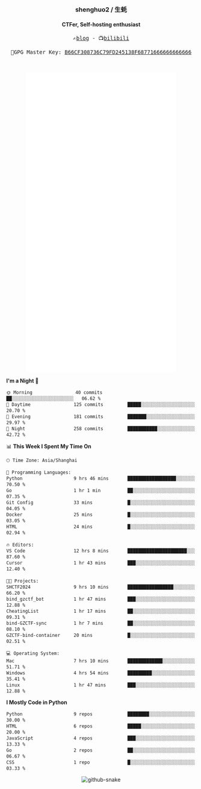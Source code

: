 <h3 align="center"> shenghuo2 / 生蚝 </h3>
<h4 align="center" >CTFer, Self-hosting enthusiast</h3>


<p align="center">
  <samp>
    ✍️<a href="https://blog.shenghuo2.top/">blog</a> -
    📺<a href="https://space.bilibili.com/85894935">bilibili</a>
  </samp>
</p>
<p align="center">
  <samp>
     🔐GPG Master Key: <a align="center" href="https://github.com/shenghuo2.gpg">B66CF308736C79FD245138F68771666666666666</a>
  </samp>
</p>
<br>
<p align="center">
  <a href="https://github.com/shenghuo2">
    <img width="400" align="top" src="https://github.com/shenghuo2/shenghuo2/blob/main/metrics.left.svg" />
  </a>
  <a href="https://github.com/shenghuo2">
    <img width="400" align="top" src="https://github.com/shenghuo2/shenghuo2/blob/main/metrics.right.svg" />
  </a>
</p>


<!--START_SECTION:waka-->
**I'm a Night 🦉** 

```text
🌞 Morning                40 commits          ██░░░░░░░░░░░░░░░░░░░░░░░   06.62 % 
🌆 Daytime                125 commits         █████░░░░░░░░░░░░░░░░░░░░   20.70 % 
🌃 Evening                181 commits         ███████░░░░░░░░░░░░░░░░░░   29.97 % 
🌙 Night                  258 commits         ███████████░░░░░░░░░░░░░░   42.72 % 
```


📊 **This Week I Spent My Time On** 

```text
🕑︎ Time Zone: Asia/Shanghai

💬 Programming Languages: 
Python                   9 hrs 46 mins       ██████████████████░░░░░░░   70.50 % 
Go                       1 hr 1 min          ██░░░░░░░░░░░░░░░░░░░░░░░   07.35 % 
Git Config               33 mins             █░░░░░░░░░░░░░░░░░░░░░░░░   04.05 % 
Docker                   25 mins             █░░░░░░░░░░░░░░░░░░░░░░░░   03.05 % 
HTML                     24 mins             █░░░░░░░░░░░░░░░░░░░░░░░░   02.94 % 

🔥 Editors: 
VS Code                  12 hrs 8 mins       ██████████████████████░░░   87.60 % 
Cursor                   1 hr 43 mins        ███░░░░░░░░░░░░░░░░░░░░░░   12.40 % 

🐱‍💻 Projects: 
SHCTF2024                9 hrs 10 mins       █████████████████░░░░░░░░   66.20 % 
bind_gzctf_bot           1 hr 47 mins        ███░░░░░░░░░░░░░░░░░░░░░░   12.88 % 
CheatingList             1 hr 17 mins        ██░░░░░░░░░░░░░░░░░░░░░░░   09.31 % 
bind-GZCTF-sync          1 hr 7 mins         ██░░░░░░░░░░░░░░░░░░░░░░░   08.10 % 
GZCTF-bind-container     20 mins             █░░░░░░░░░░░░░░░░░░░░░░░░   02.51 % 

💻 Operating System: 
Mac                      7 hrs 10 mins       █████████████░░░░░░░░░░░░   51.71 % 
Windows                  4 hrs 54 mins       █████████░░░░░░░░░░░░░░░░   35.41 % 
Linux                    1 hr 47 mins        ███░░░░░░░░░░░░░░░░░░░░░░   12.88 % 
```

**I Mostly Code in Python** 

```text
Python                   9 repos             ████████░░░░░░░░░░░░░░░░░   30.00 % 
HTML                     6 repos             █████░░░░░░░░░░░░░░░░░░░░   20.00 % 
JavaScript               4 repos             ███░░░░░░░░░░░░░░░░░░░░░░   13.33 % 
Go                       2 repos             ██░░░░░░░░░░░░░░░░░░░░░░░   06.67 % 
CSS                      1 repo              █░░░░░░░░░░░░░░░░░░░░░░░░   03.33 % 
```




<!--END_SECTION:waka-->


<div align="center">
  <picture>
    <source media="(prefers-color-scheme: dark)" srcset="https://gist.githubusercontent.com/shenghuo2/bfce20b14ab0484cef03bae6e60e0b3a/raw/github-snake-dark.svg" />
    <source media="(prefers-color-scheme: light)" srcset="https://gist.githubusercontent.com/shenghuo2/bfce20b14ab0484cef03bae6e60e0b3a/raw/github-snake.svg" />
    <img alt="github-snake" src="https://gist.githubusercontent.com/shenghuo2/bfce20b14ab0484cef03bae6e60e0b3a/raw/github-snake.svg" />
  </picture>
</div>

<!--
**shenghuo2/shenghuo2** is a ✨ _special_ ✨ repository because its `README.md` (this file) appears on your GitHub profile.

Here are some ideas to get you started:

- 🔭 I’m currently working on ...
- 🌱 I’m currently learning ...
- 👯 I’m looking to collaborate on ...
- 🤔 I’m looking for help with ...
- 💬 Ask me about ...
- 📫 How to reach me: ...
- 😄 Pronouns: ...
- ⚡ Fun fact: ...
-->

